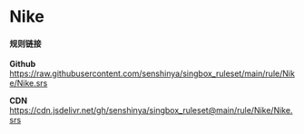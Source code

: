 # Nike

#### 规则链接

**Github**
https://raw.githubusercontent.com/senshinya/singbox_ruleset/main/rule/Nike/Nike.srs

**CDN**
https://cdn.jsdelivr.net/gh/senshinya/singbox_ruleset@main/rule/Nike/Nike.srs
